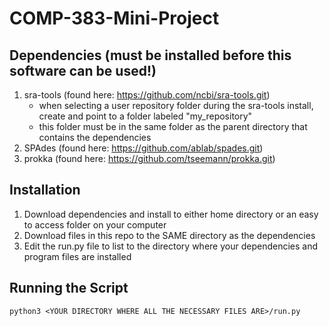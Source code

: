 # COMP-383-Mini-Project

## Dependencies (must be installed before this software can be used!)
  1) sra-tools (found here: https://github.com/ncbi/sra-tools.git)
        - when selecting a user repository folder during the sra-tools install, create and point to a folder labeled "my_repository"
        - this folder must be in the same folder as the parent directory that contains the dependencies
  2) SPAdes (found here: https://github.com/ablab/spades.git)
  3) prokka (found here: https://github.com/tseemann/prokka.git)

## Installation
  1) Download dependencies and install to either home directory or an easy to access folder on your computer
  2) Download files in this repo to the SAME directory as the dependencies
  3) Edit the run.py file to list to the directory where your dependencies and program files are installed

## Running the Script
```
python3 <YOUR DIRECTORY WHERE ALL THE NECESSARY FILES ARE>/run.py
```
